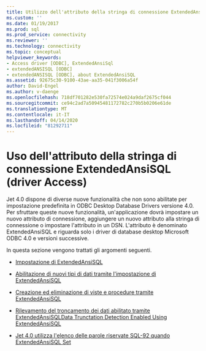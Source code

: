 ```yaml
---
title: Utilizzo dell'attributo della stringa di connessione ExtendedAnsiSQL Documenti Microsoft
ms.custom: ''
ms.date: 01/19/2017
ms.prod: sql
ms.prod_service: connectivity
ms.reviewer: ''
ms.technology: connectivity
ms.topic: conceptual
helpviewer_keywords:
- Access driver [ODBC], ExtendedAnsiSql
- extendedANSISQL [ODBC]
- extendedANSISQL [ODBC], about ExtendedAnsiSQL
ms.assetid: 92675c30-9100-43ae-aa35-041f3006a54f
author: David-Engel
ms.author: v-daenge
ms.openlocfilehash: 718df701282e530fa72574e024a9daf2675cf044
ms.sourcegitcommit: ce94c2ad7a50945481172782c270b5b0206e61de
ms.translationtype: MT
ms.contentlocale: it-IT
ms.lasthandoff: 04/14/2020
ms.locfileid: "81292711"
---
```

# <a name="using-the-extendedansisql-connection-string-attribute-access-driver"></a>Uso dell'attributo della stringa di connessione ExtendedAnsiSQL (driver Access)
Jet 4.0 dispone di diverse nuove funzionalità che non sono abilitate per impostazione predefinita in ODBC Desktop Database Drivers versione 4.0. Per sfruttare queste nuove funzionalità, un'applicazione dovrà impostare un nuovo attributo di connessione, aggiungere un nuovo attributo alla stringa di connessione o impostare l'attributo in un DSN. L'attributo è denominato ExtendedAnsiSQL e riguarda solo i driver di database desktop Microsoft ODBC 4.0 e versioni successive.  
  
 In questa sezione vengono trattati gli argomenti seguenti.  
  
-   [Impostazione di ExtendedAnsiSQL](../../odbc/microsoft/setting-extendedansisql.md)  
  
-   [Abilitazione di nuovi tipi di dati tramite l'impostazione di ExtendedAnsiSQL](../../odbc/microsoft/enabling-new-data-types-by-setting-extendedansisql.md)  
  
-   [Creazione ed eliminazione di viste e procedure tramite ExtendedAnsiSQL](../../odbc/microsoft/creating-and-dropping-views-and-procedures-using-extendedansisql.md)  
  
-   [Rilevamento del troncamento dei dati abilitato tramite ExtendedAnsiSQLData Trunctation Detection Enabled Using ExtendedAnsiSQL](../../odbc/microsoft/data-truncation-detection-enabled-using-extendedansisql.md)  
  
-   [Jet 4.0 utilizza l'elenco delle parole riservate SQL-92 quando ExtendedAnsiSQL Set](../../odbc/microsoft/jet-4-0-uses-sql-92-reserved-words-list-when-extendedansisql-set.md)
